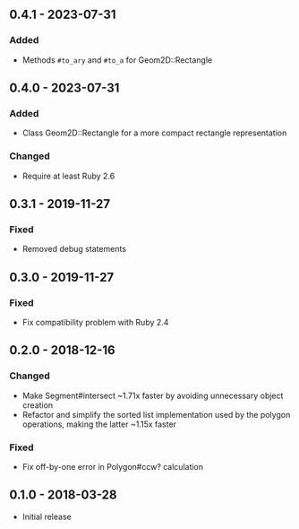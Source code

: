 ## 0.4.1 - 2023-07-31

### Added

* Methods `#to_ary` and `#to_a` for Geom2D::Rectangle


## 0.4.0 - 2023-07-31

### Added

* Class Geom2D::Rectangle for a more compact rectangle representation

### Changed

* Require at least Ruby 2.6


## 0.3.1 - 2019-11-27

### Fixed

- Removed debug statements


## 0.3.0 - 2019-11-27

### Fixed

- Fix compatibility problem with Ruby 2.4


## 0.2.0 - 2018-12-16

### Changed

* Make Segment#intersect ~1.71x faster by avoiding unnecessary object creation
* Refactor and simplify the sorted list implementation used by the polygon
  operations, making the latter ~1.15x faster

### Fixed

* Fix off-by-one error in Polygon#ccw? calculation

## 0.1.0 - 2018-03-28

* Initial release
